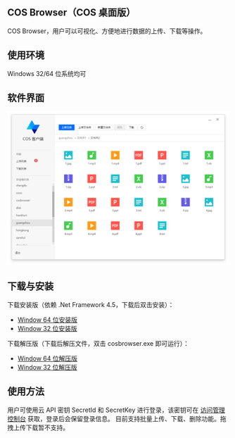 ## COS Browser（COS 桌面版）

COS Browser，用户可以可视化、方便地进行数据的上传、下载等操作。

## 使用环境

Windows 32/64 位系统均可

## 软件界面

![cosbrowser](cosbrowser.png)

## 下载与安装

下载安装版（依赖 .Net Framework 4.5，下载后双击安装）：
- [Window 64 位安装版](http://cosbrowser-1251902136.cos.ap-guangzhou.myqcloud.com/cosbrowser-win-64-setup.exe)
- [Window 32 位安装版](http://cosbrowser-1251902136.cos.ap-guangzhou.myqcloud.com/cosbrowser-win-32-setup.exe)

下载解压版（下载后解压文件，双击 cosbrowser.exe 即可运行）：
- [Window 64 位解压版](http://cosbrowser-1251902136.cos.ap-guangzhou.myqcloud.com/cosbrowser-win-64.zip)
- [Window 32 位解压版](http://cosbrowser-1251902136.cos.ap-guangzhou.myqcloud.com/cosbrowser-win-32.zip)

## 使用方法

用户可使用云 API 密钥 SecretId 和 SecretKey 进行登录，该密钥可在 [访问管理控制台](https://console.cloud.tencent.com/cam/capi) 获取，登录后会保留登录信息。
目前支持批量上传、下载、删除功能。拖拽上传下载暂不支持。
